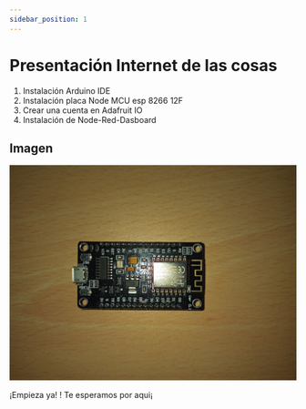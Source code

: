 ```yaml
---
sidebar_position: 1
---
```


# Presentación Internet de las cosas
 1. Instalación Arduino IDE
 2. Instalación placa Node MCU esp 8266 12F
 3. Crear una cuenta en Adafruit IO
 4. Instalación de Node-Red-Dasboard

 ## Imagen

  ![Esp8266](/img/ESP8266.jpg)

 
 ¡Empieza ya!
 ! Te esperamos  por aqui¡

